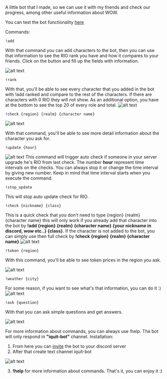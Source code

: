 A little bot that I made, so we can use it with my friends and check our progress, among other useful information about WOW.


You can test the bot functionality [here](https://discord.gg/gCcfWpMCgE)

Commands:

```code
!add
```

With that command you can add characters to the bot, then you can use that information to see the RIO rank you have and how it compares to your friends. Click on the button and fill up the fields with information.

![alt text](https://cdn.discordapp.com/attachments/983670671647313930/1058493214610444449/image.png)


```code
!rank
```

With that, you'll be able to see every character that you added in the bot with !add ranked and compare to the rest of the characters. If there are characters with 0 RIO they will not show. As an additional option, you have at the bottom to see the top 20 of every role and total.
![alt text](https://cdn.discordapp.com/attachments/983670671647313930/1058492082647474226/image.png)

```code
!check {region} {realm} {character name}
```

![alt text](https://cdn.discordapp.com/attachments/983670671647313930/1058492785579266169/image.png)

With that command, you'll be able to see more detail information about the character you ask for.


```code
!update {hour}
```
![alt text](https://cdn.discordapp.com/attachments/983670671647313930/1058496609341673563/image.png)
This command will trigger auto check if someone in your server upgrade he's RIO from last check. The number __hour__ represent time intervals on the checks.
You can always stop it or change the time interval by giving new number. Keep in mind that time interval starts when you execute the command.


```code
!stop_update
```
This will stop auto update check for RIO.




```code
!check {nickname} {class}
```

This is a quick check that you don't need to type {region} {realm} {character name} this will only work if you already add that character into the bot by **!add {region} {realm} {character name} {your nickname in discord, wow etc..} {class}**. If the character is not added to the bot, you can simply use then full check by **!check {region} {realm} {character name}**
![alt text](https://preview.redd.it/bcx6f5ybgwl71.png?width=668&format=png&auto=webp&s=11246511f815473c2f1f78454c8d428dd22d4015)


```code
!token {region}
```
With this command, you'll be able to see token prices in the region you ask. 

![alt text](https://preview.redd.it/fo0ehrpcgwl71.png?width=681&format=png&auto=webp&s=26d45b61ff1d946585f0ed3bfd81faca756a72fc)


```code
!weather {city}
```

For some reason, if you want to see what's that information, you can do it :)
![alt text](https://preview.redd.it/vjyah4ndgwl71.png?width=531&format=png&auto=webp&s=5cc256a105183703d35e59edea971efd97c7d461)


```code
!ask {question}
```

With that you can ask simple questions and get answers.

![alt text](https://preview.redd.it/9yyw3n7fgwl71.png?width=534&format=png&auto=webp&s=74097e31ce9ea73f39cf07387425bf7fe78b3966)


For more information about commands, you can always use !help.
The bot will only respond in **"iquit-bot"** channel.
Installation:
1. From here you can [invite](https://discord.com/api/oauth2/authorize?client_id=859492463918972930&permissions=0&scope=bot) the bot to your discord server
2. After that create text channel iquit-bot

![alt text](https://preview.redd.it/33k6h2fknwl71.png?width=294&format=png&auto=webp&s=0d3510bb3beb37e6476edcb2ebd3297b131bbb0d)

3. **!help** for more information about commands.
That's it, you can enjoy it :)
